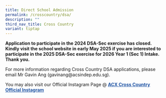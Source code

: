 ```yaml
---
title: Direct School Admission
permalink: /crosscountry/dsa/
description: ""
third_nav_title: Cross Country
variant: tiptap
---
```

<p><strong>Application to participate in the 2024 DSA-Sec exercise has closed.&nbsp;&nbsp; Kindly visit the school website in early May 2025 if you are interested to participate in the 2025 DSA-Sec exercise for 2026 Year 1 (Sec 1) Intake. Thank you.&nbsp;</strong></p>
<p>For more information regarding Cross Country DSA applications, please email Mr Gavin Ang (gavinang@acsindep.edu.sg).</p>
<p>You may also visit our Official Instagram Page @ <span style="color: #1e53a3; font-size: inherit;"><strong><u>ACX Cross Country Official Instagram</u></strong></span>&nbsp;</p>